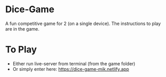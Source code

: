 # Dice-Game
A fun competitive game for 2 (on a single device). The instructions to play are in the game.

# To Play
- Either run live-server from terminal (from the game folder)
- Or simply enter here: https://dice-game-mik.netlify.app 
